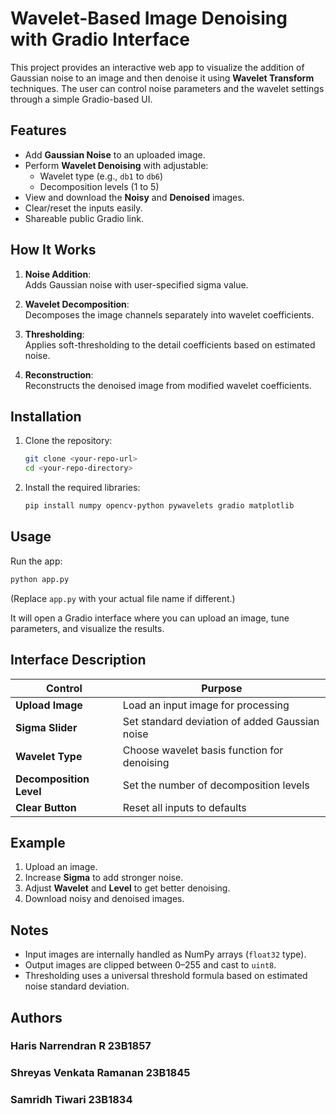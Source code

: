 # Wavelet-Based Image Denoising with Gradio Interface

This project provides an interactive web app to visualize the addition of Gaussian noise to an image and then denoise it using **Wavelet Transform** techniques. The user can control noise parameters and the wavelet settings through a simple Gradio-based UI.

## Features

- Add **Gaussian Noise** to an uploaded image.
- Perform **Wavelet Denoising** with adjustable:
  - Wavelet type (e.g., `db1` to `db6`)
  - Decomposition levels (1 to 5)
- View and download the **Noisy** and **Denoised** images.
- Clear/reset the inputs easily.
- Shareable public Gradio link.

## How It Works

1. **Noise Addition**:\
   Adds Gaussian noise with user-specified sigma value.

2. **Wavelet Decomposition**:\
   Decomposes the image channels separately into wavelet coefficients.

3. **Thresholding**:\
   Applies soft-thresholding to the detail coefficients based on estimated noise.

4. **Reconstruction**:\
   Reconstructs the denoised image from modified wavelet coefficients.

## Installation

1. Clone the repository:

   ```bash
   git clone <your-repo-url>
   cd <your-repo-directory>
   ```

2. Install the required libraries:

   ```bash
   pip install numpy opencv-python pywavelets gradio matplotlib
   ```

## Usage

Run the app:

```bash
python app.py
```

(Replace `app.py` with your actual file name if different.)

It will open a Gradio interface where you can upload an image, tune parameters, and visualize the results.

## Interface Description

| Control                 | Purpose                                        |
| ----------------------- | ---------------------------------------------- |
| **Upload Image**        | Load an input image for processing             |
| **Sigma Slider**        | Set standard deviation of added Gaussian noise |
| **Wavelet Type**        | Choose wavelet basis function for denoising    |
| **Decomposition Level** | Set the number of decomposition levels         |
| **Clear Button**        | Reset all inputs to defaults                   |

## Example

1. Upload an image.
2. Increase **Sigma** to add stronger noise.
3. Adjust **Wavelet** and **Level** to get better denoising.
4. Download noisy and denoised images.

## Notes

- Input images are internally handled as NumPy arrays (`float32` type).
- Output images are clipped between 0–255 and cast to `uint8`.
- Thresholding uses a universal threshold formula based on estimated noise standard deviation.

## Authors
### Haris Narrendran R   23B1857
### Shreyas Venkata Ramanan 23B1845
### Samridh Tiwari 23B1834
